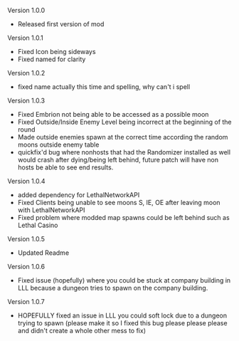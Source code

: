 Version 1.0.0 
- Released first version of mod

Version 1.0.1
- Fixed Icon being sideways
- Fixed named for clarity

Version 1.0.2
- fixed name actually this time and spelling, why can't i spell

Version 1.0.3
- Fixed Embrion not being able to be accessed as a possible moon
- Fixed Outside/Inside Enemy Level being incorrect at the beginning of the round 
- Made outside enemies spawn at the correct time according the random moons outside enemy table 
- quickfix'd bug where nonhosts that had the Randomizer installed as well would crash after dying/being left behind, future patch will have non hosts be able to see end results.

Version 1.0.4

- added dependency for LethalNetworkAPI
- Fixed Clients being unable to see moons S, IE, OE after leaving moon with LethalNetworkAPI
- Fixed problem where modded map spawns could be left behind such as Lethal Casino

Version 1.0.5

- Updated Readme

Version 1.0.6

- Fixed issue (hopefully) where you could be stuck at company building in LLL because a dungeon tries to spawn on the company building.

Version 1.0.7

- HOPEFULLY fixed an issue in LLL you could soft lock due to a dungeon trying to spawn (please make it so I fixed this bug please please please and didn't create a whole other mess to fix)
